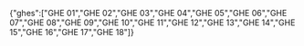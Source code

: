 {"ghes":["GHE 01","GHE 02","GHE 03","GHE 04","GHE 05","GHE 06","GHE 07","GHE 08","GHE 09","GHE 10","GHE 11","GHE 12","GHE 13","GHE 14","GHE 15","GHE 16","GHE 17","GHE 18"]}